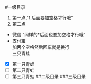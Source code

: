 #一级目录
1. 第一点,"1.后面要加空格才行哦"
2. 第二点
* 微信 "同样的*后面也要加空格才行哦"
* 支付宝  
加两个空格然后回车就是换行  
三只青蛙  
*[x] 第一只青蛙
*[ ] 第二只青蛙
*[ ] 第三只青蛙
##二级目录
###三级目录